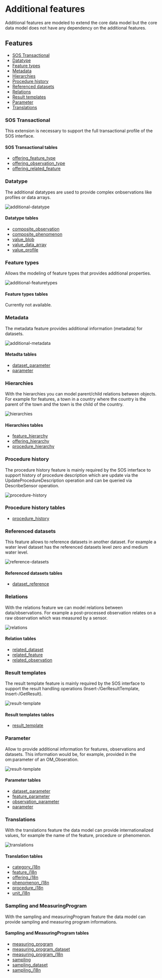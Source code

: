 # Additional features

Additional features are modeled to extend the core data model but the core data model does not have any dependency on the additional features.

## Features

- [SOS Transactional](https://github.com/52North/series-hibernate/blob/develop/docs/AdditionalFeatures.md#sos-transactional)
- [Datatype](https://github.com/52North/series-hibernate/blob/develop/docs/AdditionalFeatures.md#datatype)
- [Feature types](https://github.com/52North/series-hibernate/blob/develop/docs/AdditionalFeatures.md#feature-types)
- [Metadata](https://github.com/52North/series-hibernate/blob/develop/docs/AdditionalFeatures.md#metadata)
- [Hierarchies](https://github.com/52North/series-hibernate/blob/develop/docs/AdditionalFeatures.md#hierarchies)
- [Procedure history](https://github.com/52North/series-hibernate/blob/develop/docs/AdditionalFeatures.md#procedure-history)
- [Referenced datasets](https://github.com/52North/series-hibernate/blob/develop/docs/AdditionalFeatures.md#referenced-datasets)
- [Relations](https://github.com/52North/series-hibernate/blob/develop/docs/AdditionalFeatures.md#relations)
- [Result templates](https://github.com/52North/series-hibernate/blob/develop/docs/AdditionalFeatures.md#result-templates)
- [Parameter](https://github.com/52North/series-hibernate/blob/develop/docs/AdditionalFeatures.md#parameter)
- [Translations](https://github.com/52North/series-hibernate/blob/develop/docs/AdditionalFeatures.md#translations)


### SOS Transactional

This extension is necessary to support the full transactional profile of the SOS interface.

#### SOS Transactional tables

- [offering_feature_type](https://github.com/52North/series-hibernate/blob/develop/docs/TableMetadata.md#offering_feature_type)
- [offering_observation_type](https://github.com/52North/series-hibernate/blob/develop/docs/TableMetadata.md#offering_observation_type)
- [offering_related_feature](https://github.com/52North/series-hibernate/blob/develop/docs/TableMetadata.md#offering_related_feature)

### Datatype

The additional datatypes are used to provide complex onbservations like profiles or data arrays.

![additional-datatype](https://github.com/52North/series-hibernate/blob/develop/docs/images/additional-datatype.png)

#### Datatype tables

- [composite_observation](https://github.com/52North/series-hibernate/blob/develop/docs/TableMetadata.md#composite_observation)
- [composite_phenomenon](https://github.com/52North/series-hibernate/blob/develop/docs/TableMetadata.md#composite_phenomenon)
- [value_blob](https://github.com/52North/series-hibernate/blob/develop/docs/TableMetadata.md#value_blob)
- [value_data_array](https://github.com/52North/series-hibernate/blob/develop/docs/TableMetadata.md#value_data_array)
- [value_profile](https://github.com/52North/series-hibernate/blob/develop/docs/TableMetadata.md#value_profile)

### Feature types

Allows the modeling of feature types that provides additional properties.

![additional-featuretypes](https://github.com/52North/series-hibernate/blob/develop/docs/images/additional-featuretypes.png)

#### Feature types tables

Currently not available.

### Metadata

The metadata feature provides additional information (metadata) for datasets.

![additional-metadata](https://github.com/52North/series-hibernate/blob/develop/docs/images/additional-metadata.png)

#### Metadta tables

- [dataset_parameter](https://github.com/52North/series-hibernate/blob/develop/docs/TableMetadata.md#dataset_parameter)
- [parameter](https://github.com/52North/series-hibernate/blob/develop/docs/TableMetadata.md#parameter)

### Hierarchies

With the hierarchies you can model parent/child relations between objects. For example for features, a town in a country where the country is the parent of the town and the town is the child of the country.

![hierarchies](https://github.com/52North/series-hibernate/blob/develop/docs/images/hierarchies.png)

#### Hierarchies tables

- [feature_hierarchy](https://github.com/52North/series-hibernate/blob/develop/docs/TableMetadata.md#feature_hierarchy)
- [offering_hierarchy](https://github.com/52North/series-hibernate/blob/develop/docs/TableMetadata.md#offering_hierarchy)
- [procedure_hierarchy](https://github.com/52North/series-hibernate/blob/develop/docs/TableMetadata.md#procedure_hierarchy)

### Procedure history

The procedure history feature is mainly required by the SOS interface to support history of procedure description which are update via the  UpdateProcedureDescription operation and can be queried via DescribeSensor operation.

![procedure-history](https://github.com/52North/series-hibernate/blob/develop/docs/images/procedure-history.png)

### Procedure history tables

- [procedure_history](https://github.com/52North/series-hibernate/blob/develop/docs/TableMetadata.md#procedure_history)

### Referenced datasets

This feature allows to reference datasets in another dataset. For example a water level dataset has the referenced datasets level zero and medium water level.

![reference-datasets](https://github.com/52North/series-hibernate/blob/develop/docs/images/reference-datasets.png)

#### Referenced datasets tables

- [dataset_reference](https://github.com/52North/series-hibernate/blob/develop/docs/TableMetadata.md#dataset_reference)

### Relations

With the relations feature we can model relations between data/observations. For example a post-processed observation relates on a raw observation which was measured by a sensor.

![relations](https://github.com/52North/series-hibernate/blob/develop/docs/images/relations.png)

#### Relation tables

- [related_dataset](https://github.com/52North/series-hibernate/blob/develop/docs/TableMetadata.md#related_dataset)
- [related_feature](https://github.com/52North/series-hibernate/blob/develop/docs/TableMetadata.md#related_feature)
- [related_observation](https://github.com/52North/series-hibernate/blob/develop/docs/TableMetadata.md#related_observation)

### Result templates

The result template feature is mainly required by the SOS interface to support the result handling operations (Insert-/GerResultTemplate, Insert-/GetResult).

![result-template](https://github.com/52North/series-hibernate/blob/develop/docs/images/result-template.png)

#### Result templates tables

- [result_template](https://github.com/52North/series-hibernate/blob/develop/docs/TableMetadata.md#result_template)

### Parameter

Allow to provide additional information for features, observations and datasets. This information would be, for example, provided in the om:parameter of an OM_Obseration.

![result-template](https://github.com/52North/series-hibernate/blob/develop/docs/images/parameter.png)

#### Parameter tables

- [dataset_parameter](https://github.com/52North/series-hibernate/blob/develop/docs/TableMetadata.md#dataset_parameter)
- [feature_parameter](https://github.com/52North/series-hibernate/blob/develop/docs/TableMetadata.md#feature_parameter)
- [observation_parameter](https://github.com/52North/series-hibernate/blob/develop/docs/TableMetadata.md#observation_parameter)
- [parameter](https://github.com/52North/series-hibernate/blob/develop/docs/TableMetadata.md#parameter)

### Translations

With the translations feature the data model can provide internationalized values, for example the name of the feature, procedure or phenomenon.

![translations](https://github.com/52North/series-hibernate/blob/develop/docs/images/translations.png)

#### Translation tables

- [category_i18n](https://github.com/52North/series-hibernate/blob/develop/docs/TableMetadata.md#category_i18n)
- [feature_i18n](https://github.com/52North/series-hibernate/blob/develop/docs/TableMetadata.md#feature_i18n)
- [offering_i18n](https://github.com/52North/series-hibernate/blob/develop/docs/TableMetadata.md#offering_i18n)
- [phenomenon_i18n](https://github.com/52North/series-hibernate/blob/develop/docs/TableMetadata.md#phenomenon_i18n)
- [procedure_i18n](https://github.com/52North/series-hibernate/blob/develop/docs/TableMetadata.md#procedure_i18n)
- [unit_i18n](https://github.com/52North/series-hibernate/blob/develop/docs/TableMetadata.md#unit_i18n)

### Sampling and MeasuringProgram

With the sampling and measuringProgram feature the data model can provide sampling and measuring program informations.

#### Sampling and MeasuringProgram tables

- [measuring_program](https://github.com/52North/series-hibernate/blob/develop/docs/TableMetadata.md#measuring_program)
- [measuring_program_dataset](https://github.com/52North/series-hibernate/blob/develop/docs/TableMetadata.md#measuring_program_dataset)
- [measuring_program_i18n](https://github.com/52North/series-hibernate/blob/develop/docs/TableMetadata.md#measuring_program_i18n)
- [sampling](https://github.com/52North/series-hibernate/blob/develop/docs/TableMetadata.md#sampling)
- [sampling_dataset](https://github.com/52North/series-hibernate/blob/develop/docs/TableMetadata.md#sampling_dataset)
- [sampling_i18n](https://github.com/52North/series-hibernate/blob/develop/docs/TableMetadata.md#sampling_i18n)
